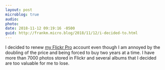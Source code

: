 ```yaml
---
layout: post
microblog: true
audio: 
photo: 
date: 2018-11-12 09:19:16 -0500
guid: http://frankm.micro.blog/2018/11/12/i-decided-to.html
---
```

I decided to renew [my Flickr Pro](https://www.flickr.com/people/fmcpherson/) account even though I am annoyed by the doubling of the price and being forced to buy two years at a time. I have more than 7000 photos stored in Flickr and several albums that I decided are too valuable for me to lose. 
